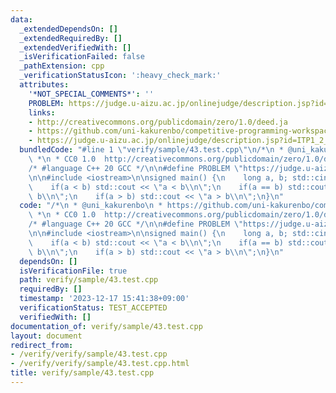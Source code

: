 ```yaml
---
data:
  _extendedDependsOn: []
  _extendedRequiredBy: []
  _extendedVerifiedWith: []
  _isVerificationFailed: false
  _pathExtension: cpp
  _verificationStatusIcon: ':heavy_check_mark:'
  attributes:
    '*NOT_SPECIAL_COMMENTS*': ''
    PROBLEM: https://judge.u-aizu.ac.jp/onlinejudge/description.jsp?id=ITP1_2_A
    links:
    - http://creativecommons.org/publicdomain/zero/1.0/deed.ja
    - https://github.com/uni-kakurenbo/competitive-programming-workspace
    - https://judge.u-aizu.ac.jp/onlinejudge/description.jsp?id=ITP1_2_A
  bundledCode: "#line 1 \"verify/sample/43.test.cpp\"\n/*\n * @uni_kakurenbo\n * https://github.com/uni-kakurenbo/competitive-programming-workspace\n\
    \ *\n * CC0 1.0  http://creativecommons.org/publicdomain/zero/1.0/deed.ja\n */\n\
    /* #language C++ 20 GCC */\n\n#define PROBLEM \"https://judge.u-aizu.ac.jp/onlinejudge/description.jsp?id=ITP1_2_A\"\
    \n\n#include <iostream>\n\nsigned main() {\n    long a, b; std::cin >> a >> b;\n\
    \    if(a < b) std::cout << \"a < b\\n\";\n    if(a == b) std::cout << \"a ==\
    \ b\\n\";\n    if(a > b) std::cout << \"a > b\\n\";\n}\n"
  code: "/*\n * @uni_kakurenbo\n * https://github.com/uni-kakurenbo/competitive-programming-workspace\n\
    \ *\n * CC0 1.0  http://creativecommons.org/publicdomain/zero/1.0/deed.ja\n */\n\
    /* #language C++ 20 GCC */\n\n#define PROBLEM \"https://judge.u-aizu.ac.jp/onlinejudge/description.jsp?id=ITP1_2_A\"\
    \n\n#include <iostream>\n\nsigned main() {\n    long a, b; std::cin >> a >> b;\n\
    \    if(a < b) std::cout << \"a < b\\n\";\n    if(a == b) std::cout << \"a ==\
    \ b\\n\";\n    if(a > b) std::cout << \"a > b\\n\";\n}\n"
  dependsOn: []
  isVerificationFile: true
  path: verify/sample/43.test.cpp
  requiredBy: []
  timestamp: '2023-12-17 15:41:38+09:00'
  verificationStatus: TEST_ACCEPTED
  verifiedWith: []
documentation_of: verify/sample/43.test.cpp
layout: document
redirect_from:
- /verify/verify/sample/43.test.cpp
- /verify/verify/sample/43.test.cpp.html
title: verify/sample/43.test.cpp
---
```

